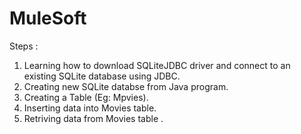 # MuleSoft
Steps :
1. Learning how to download SQLiteJDBC driver and connect to an existing SQLite database using JDBC.
2. Creating new SQLite databse from Java program.
3. Creating a Table (Eg: Mpvies).
4. Inserting data into Movies table.
5. Retriving data from Movies table . 
